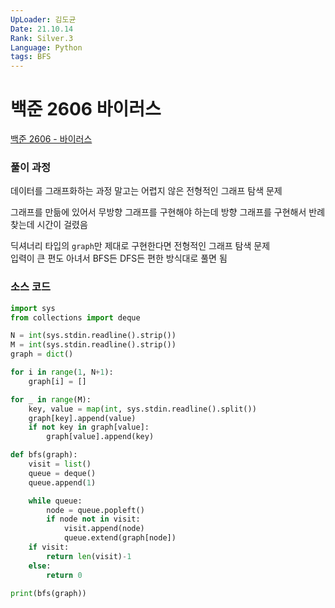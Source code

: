 ```yaml
---
UpLoader: 김도균
Date: 21.10.14
Rank: Silver.3
Language: Python
tags: BFS
---
```


# 백준 2606 바이러스

[백준 2606 - 바이러스](https://www.acmicpc.net/problem/2606)  
  

### 풀이 과정  

데이터를 그래프화하는 과정 말고는 어렵지 않은 전형적인 그래프 탐색 문제  
  
그래프를 만듦에 있어서 무방향 그래프를 구현해야 하는데 방향 그래프를 구현해서 반례 찾는데 시간이 걸렸음  

딕셔너리 타입의 `graph`만 제대로 구현한다면 전형적인 그래프 탐색 문제  
입력이 큰 편도 아녀서 BFS든 DFS든 편한 방식대로 풀면 됨  
  
  
### 소스 코드

```python
import sys
from collections import deque

N = int(sys.stdin.readline().strip())
M = int(sys.stdin.readline().strip())
graph = dict()

for i in range(1, N+1):
    graph[i] = []

for _ in range(M):
    key, value = map(int, sys.stdin.readline().split())
    graph[key].append(value)
    if not key in graph[value]:
        graph[value].append(key)

def bfs(graph):
    visit = list()
    queue = deque()
    queue.append(1)

    while queue:
        node = queue.popleft()
        if node not in visit:
            visit.append(node)
            queue.extend(graph[node])
    if visit:
        return len(visit)-1
    else:
        return 0

print(bfs(graph))
```